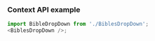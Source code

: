 ### Context API example

```js
import BibleDropDown from './BiblesDropDown';
<BiblesDropDown />;
```
